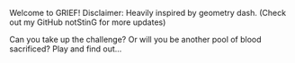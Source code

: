 Welcome to GRIEF!
Disclaimer: Heavily inspired by geometry dash. (Check out my GitHub notStinG for more updates)

Can you take up the challenge? Or will you be another pool of blood sacrificed? Play and find out...
